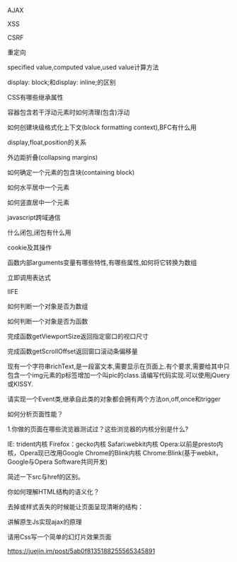 AJAX

XSS

CSRF

重定向



specified value,computed value,used value计算方法


display: block;和display: inline;的区别


CSS有哪些继承属性


容器包含若干浮动元素时如何清理(包含)浮动



如何创建块级格式化上下文(block formatting context),BFC有什么用


display,float,position的关系


外边距折叠(collapsing margins)


如何确定一个元素的包含块(containing block)




如何水平居中一个元素


如何竖直居中一个元素



javascript跨域通信




什么闭包,闭包有什么用



cookie及其操作




函数内部arguments变量有哪些特性,有哪些属性,如何将它转换为数组



立即调用表达式

IIFE



如何判断一个对象是否为数组


如何判断一个对象是否为函数


完成函数getViewportSize返回指定窗口的视口尺寸


完成函数getScrollOffset返回窗口滚动条偏移量



现有一个字符串richText,是一段富文本,需要显示在页面上.有个要求,需要给其中只包含一个img元素的p标签增加一个叫pic的class.请编写代码实现.可以使用jQuery或KISSY.

请实现一个Event类,继承自此类的对象都会拥有两个方法on,off,once和trigger





如何分析页面性能？



1.你做的页面在哪些流览器测试过？这些浏览器的内核分别是什么?

 IE: trident内核 
 Firefox：gecko内核 
 Safari:webkit内核
 Opera:以前是presto内核，Opera现已改用Google Chrome的Blink内核
 Chrome:Blink(基于webkit，Google与Opera Software共同开发) 


 简述一下src与href的区别。




你如何理解HTML结构的语义化？

去掉或样式丢失的时候能让页面呈现清晰的结构：



讲解原生Js实现ajax的原理


请用Css写一个简单的幻灯片效果页面




https://juejin.im/post/5ab0f8135188255565345891